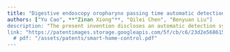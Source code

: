 ```yaml
---
title: "Digestive endoscopy oropharynx passing time automatic detection system and method"
authors: ["Yu Cao", **"Zinan Xiong"**, "Qilei Chen", "Benyuan Liu"]
description: "The present invention discloses an automatic detection system and method for measuring oropharyngeal passage time during digestive endoscopy. The automatic detection system comprises an image dynamic preprocessing module, a convolutional neural network-based scene classifier, a bidirectional scene transition module, an exception handling module, and an oropharyngeal passage time calculation module. The provided automatic detection system and method can accurately provide scene information for CAD systems in digestive endoscopy, precisely determine the duration from when the endoscope exits the oral cavity to when it descends into the esophagus, and output the oropharyngeal passage time, thereby facilitating accurate assessment of digestive endoscopy operators' proficiency levels."
link: "https://patentimages.storage.googleapis.com/5f/cb/c6/23d2e568615a6d/CN114332025B.pdf"
  # pdf: "/assets/patents/smart-home-control.pdf"
---
```

